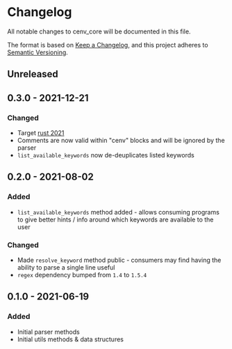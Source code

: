 # Changelog
All notable changes to cenv_core will be documented in this file.

The format is based on [Keep a Changelog](https://keepachangelog.com/en/1.0.0/),
and this project adheres to [Semantic Versioning](https://semver.org/spec/v2.0.0.html).

## Unreleased

## 0.3.0 - 2021-12-21
### Changed
- Target [rust 2021](https://blog.rust-lang.org/2021/10/21/Rust-1.56.0.html#rust-2021)
- Comments are now valid within "cenv" blocks and will be ignored by the parser
- `list_available_keywords` now de-deuplicates listed keywords

## 0.2.0 - 2021-08-02
### Added
- `list_available_keywords` method added - allows consuming programs to give better hints / info around which keywords are available to the user

### Changed
- Made `resolve_keyword` method public - consumers may find having the ability to parse a single line useful
- `regex` dependency bumped from `1.4` to `1.5.4`

## 0.1.0 - 2021-06-19
### Added
- Initial parser methods
- Initial utils methods & data structures
